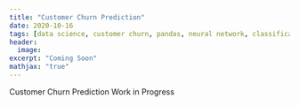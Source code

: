 ```yaml
---
title: "Customer Churn Prediction"
date: 2020-10-16
tags: [data science, customer churn, pandas, neural network, classification, deep learning, tensorflow]
header:
  image: 
excerpt: "Coming Soon"
mathjax: "true"
---
```


Customer Churn Prediction
Work in Progress
